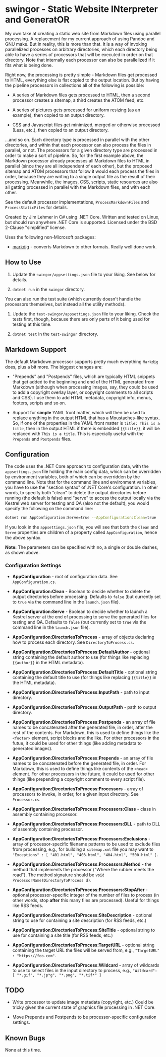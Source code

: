 # swingor - Static Website INterpreter and GeneratOR

My own take at creating a static web site from Markdown files using parallel processing.
A replacement for my current approach of using Pandoc and GNU make. But in reality, this
is more than that. It is a way of invoking parallelized processes on arbitrary directories,
which each directory being able to have a series of processors that will be executed in
order on that directory. Note that internally each processor can also be parallelized if
it fits what is being done.

Right now, the processing is pretty simple - Markdown files get processed to HTML,
everything else is flat copied to the output location. But by having the pipeline processors
in collections all of the following is possible:

* A series of Markdown files gets processed to HTML, then a second processor creates a
  sitemap, a third creates the ATOM feed, etc.

* A series of pictures gets processed for uniform resizing (as an example), then copied
  to an output directory.

* CSS and Javascript files get minimized, merged or otherwise processed (Less, etc.),
  then copied to an output directory.

...and so on. Each directory type is processed in parallel with the other directories, and
within that each processor can also process the files in parallel, or not. The processors
for a given directory type are processed in order to make a sort of pipeline. So, for the
first example above, the Markdown processor already processes all Markdown files to HTML
in parallel (since they are all independent of each other), but the proposed sitemap and
ATOM processors that follow it would each process the files in order, because they are
writing to a single output file as the result of their processing. Meanwhile, the images,
CSS, scripts, static resources are also all getting processed in parallel with the Markdown
files, and with each other.

See the default processor implementations, `ProcessMarkdownFiles` and `ProcessStaticFiles`
for details.

Created by Jim Lehmer in C# using .NET Core. Written and tested on Linux, but should run
anywhere .NET Core is supported. Licensed under the BSD 2-Clause "simplified" license.

Uses the following non-Microsoft packages:

* [markdig](https://github.com/lunet-io/markdig) - converts Markdown to other formats.
  Really well done work.

## How to Use

1. Update the `swingor/appsettings.json` file to your liking. See below for details.

2. `dotnet run` in the `swingor` directory.

You can also run the test suite (which currently doesn't handle the processors themselves,
but instead all the utility methods).

1. Update the `test-swingor/appsettings.json` file to your liking. Check the tests first,
   though, because there are only parts of it being used for testing at this time.

2. `dotnet test` in the `test-swingor` directory.

## Markdown Support

The default Markdown processor supports pretty much everything `Markdig` does, plus a bit
more. The biggest changes are:

* "Prepends" and "Postpends" files, which are typically HTML snippets that get added to
  the beginning and end of the HTML generated from Markdown (although when processing images,
  say, they could be used to add a copyright overlay layer, or copyright comments to all scripts
  and CSS). I use them to add HTML metadata, copyright info, menus, footers, scripts and so on.

* Support for **simple** YAML front matter, which will then be used to replace anything in the output
  HTML that has a Moustaches-like syntax. So, if one of the properties in the YAML front
  matter is `title: This is a title`, then in the output HTML if there is embedded
  `{{title}}`, it will be replaced with `This is a title`. This is especially useful with
  the `Prepends` and `Postpends` files.

## Configuration

The code uses the .NET Core approach to configuration data, with the `appsettings.json`
file holding the main config data, which can be overridden by environment variables, both
of which can be overridden by the command line. Note that for the command line and
environment variables, you have to use the "section syntax" of .NET Core's configuration.
In other words, to specify both "clean" to delete the output directories before running
(the default is false) and "serve" to access the output locally via the Kestrel web server
for testing and QA (also not the default), you would specify the following on the command
line:

```bash
dotnet run AppConfiguration:Serve=true --AppConfiguration:Clean=true
```

If you look in the `appsettings.json` file, you will see that both the `Clean` and `Serve`
properties are children of a property called `AppConfiguration`, hence the above syntax.

**Note:** The parameters can be specified with no, a single or double dashes, as shown
above.

### Configuration Settings

* **AppConfiguration** - root of configuration data. See `AppConfiguration.cs`.

* **AppConfiguration:Clean** - Boolean to decide whether to delete the output directories
  before processing. Defaults to `false` (but currently set to `true` via the command line
  in the `launch.json` file).

* **AppConfiguration:Serve** - Boolean to decide whether to launch a Kestrel server at the
  end of processing to serve the generated files for testing and QA. Defaults to `false`
  (but currently set to `true` via the command line in the `launch.json` file).

* **AppConfiguration:DirectoriesToProcess** - array of objects declaring how to process
  each directory. See `DirectoryToProcess.cs`.

* **AppConfiguration:DirectoriesToProcess:DefaultAuthor** - optional string containing the
  default author to use (for things like replacing `{{author}}` in the HTML metadata).

* **AppConfiguration:DirectoriesToProcess:DefaultTitle** - optional string containing the
  default title to use (for things like replacing `{{title}}` in the HTML metadata).

* **AppConfiguration:DirectoriesToProcess:InputPath** - path to input directory.

* **AppConfiguration:DirectoriesToProcess:OutputPath** - path to output directory.

* **AppConfiguration:DirectoriesToProcess:Postpends** - an array of file names to be
  concatenated after the generated file, in order, after the rest of the contents. For Markdown,
  this is used to define things like the `<footer>` element, script blocks and the like.
  For other processors in the futue, it could be used for other things (like adding
  metadata to generated images).

* **AppConfiguration:DirectoriesToProcess:Prepends** - an array of file names to be
  concatenated before the generated file, in order. For Markdown, this is used to define things
  like contents of the `<head>` element. For other processors in the future, it could
  be used for other things (like prepending a copyright comment to every script file).

* **AppConfiguration:DirectoriesToProcess:Processors** - array of processors to invoke, in
  order, for a given input directory. See `Processor.cs`.

* **AppConfiguration:DirectoriesToProcess:Processors:Class** - class in assembly
  containing processor.

* **AppConfiguration:DirectoriesToProcess:Processors:DLL** - path to DLL of assembly
  containing processor.

* **AppConfiguration:DirectoriesToProcess:Processors:Exclusions** - array of processor-specific
  filename patterns to be used to exclude files from processing, e.g., for building a `sitemap.xml`
  file you may want to `"Exceptions" : [ "401.html", "403.html", "404.html", "500.html" ]`.

* **AppConfiguration:DirectoriesToProcess:Processors:Method** - the method that implements
  the processor ("Where the rubber meets the road"). The method signature should be
  `void ProcessorName(DirectoryToProcess d)`.

* **AppConfiguration:DirectoriesToProcess:Processors:StopAfter** - optional processor-specific
  integer of the number of files to process (in other words, stop **after** this many files are
  processed). Useful for things like RSS feeds.

* **AppConfiguration:DirectoriesToProcess:SiteDescription** - optional string to use for containing
  a site description (for RSS feeds, etc.)

* **AppConfiguration:DirectoriesToProcess:SiteTitle** - optional string to use for containing a site
  title (for RSS feeds, etc.)

* **AppConfiguration:DirectoriesToProcess:TargetURL** - optional string containing the target
  URL the files will be served from, e.g., `"TargetURL" : "https://foo.com"`.

* **AppConfiguration:DirectoriesToProcess:Wildcard** - array of wildcards to use to select
  files in the input directory to process, e.g., `"Wildcard": [ "*.gif", "*.jp*g", "*.png", "*.tif*" ]`

## TODO

* Write processor to update image metadata (copyright, etc.) Could be tricky given the
  current state of graphics file processing in .NET Core.

* Move Prepends and Postpends to be processor-specific configuration settings.

## Known Bugs

None at this time.